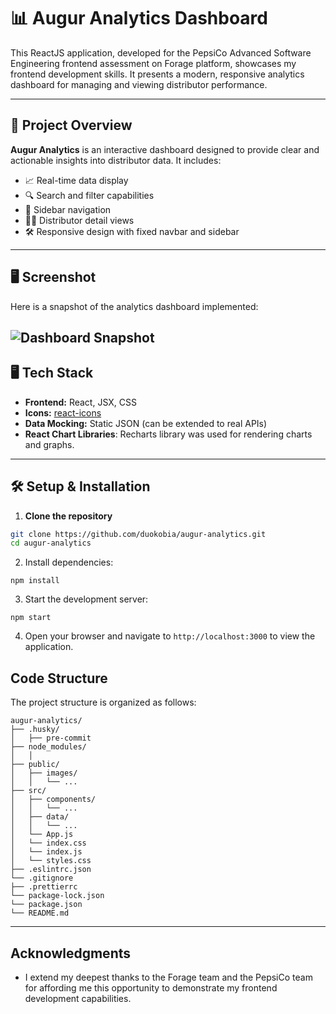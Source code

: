 # 📊 Augur Analytics Dashboard

This ReactJS application, developed for the PepsiCo Advanced Software Engineering frontend assessment on Forage platform, showcases my frontend development skills. It presents a modern, responsive analytics dashboard for managing and viewing distributor performance.

---

## 🚀 Project Overview

**Augur Analytics** is an interactive dashboard designed to provide clear and actionable insights into distributor data. It includes:

- 📈 Real-time data display
- 🔍 Search and filter capabilities
- 🧭 Sidebar navigation
- 🧑‍💼 Distributor detail views
- 🛠 Responsive design with fixed navbar and sidebar

---

## 🖥️ Screenshot

Here is a snapshot of the analytics dashboard implemented:

## ![Dashboard Snapshot](.images/augur-dashboard.png)

## 🖥️ Tech Stack

- **Frontend:** React, JSX, CSS
- **Icons:** [react-icons](https://react-icons.github.io/react-icons)
- **Data Mocking:** Static JSON (can be extended to real APIs)
- **React Chart Libraries**: Recharts library was used for rendering charts and graphs.

---

## 🛠 Setup & Installation

1. **Clone the repository**

```bash
git clone https://github.com/duokobia/augur-analytics.git
cd augur-analytics
```

2. Install dependencies:

```
npm install
```

3. Start the development server:

```
npm start
```

4. Open your browser and navigate to `http://localhost:3000` to view the application.

## Code Structure

The project structure is organized as follows:

```
augur-analytics/
├── .husky/
│   ├── pre-commit
├── node_modules/
│   │
├── public/
│   ├── images/
│   │   └── ...
├── src/
│   ├── components/
│   │   └── ...
│   ├── data/
│   │   └── ...
│   └── App.js
│   └── index.css
│   └── index.js
│   └── styles.css
├── .eslintrc.json
└── .gitignore
├── .prettierrc
└── package-lock.json
└── package.json
└── README.md
```

---

## Acknowledgments

- I extend my deepest thanks to the Forage team and the PepsiCo team for affording me this opportunity to demonstrate my frontend development capabilities.
